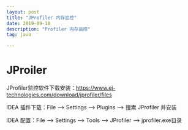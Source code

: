 ```yaml
---
layout: post
title: "JProfiler 内存监控"
date: 2019-09-18
description: "Profiler 内存监控"
tag: java

---
```


# JProiler

JProfiler监控软件下载安装：https://www.ej-technologies.com/download/jprofiler/files

IDEA 插件下载：File --> Settings --> Plugins --> 搜索 JProfiler 并安装 

IDEA 配置：File --> Settings --> Tools --> JProfiler --> jprofiler.exe目录



